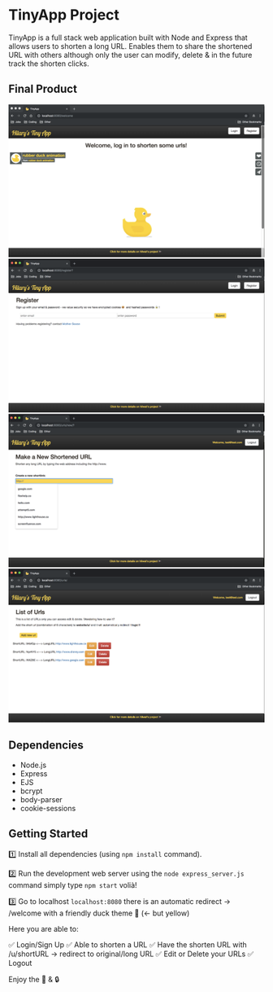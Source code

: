 # TinyApp Project

TinyApp is a full stack web application built with Node and Express that allows users to shorten a long URL. Enables them to share the shortened URL with others although only the user can modify, delete & in the future track the shorten clicks.

## Final Product

![Welcome](/Screenshot/SS-Welcome.png)
![Register](/Screenshot/SS-Register.png)
![Making a New Shortened URL](/Screenshot/SS-MakeURL.png)
![List of URL - Edit/Delete/Add ](/Screenshot/SS-ListEditDeleteURL.png)

## Dependencies

- Node.js
- Express
- EJS
- bcrypt
- body-parser
- cookie-sessions

## Getting Started

1️⃣ Install all dependencies (using `npm install` command).

2️⃣ Run the development web server using the `node express_server.js` command simply type `npm start` volià!

3️⃣ Go to localhost `localhost:8080` there is an automatic redirect -> /welcome with a friendly duck theme 🦆 (<- but yellow)

Here you are able to:

✅ Login/Sign Up
✅ Able to shorten a URL
✅ Have the shorten URL with /u/shortURL -> redirect to original/long URL
✅ Edit or Delete your URLs
✅ Logout

Enjoy the 🍪 & 🔒

